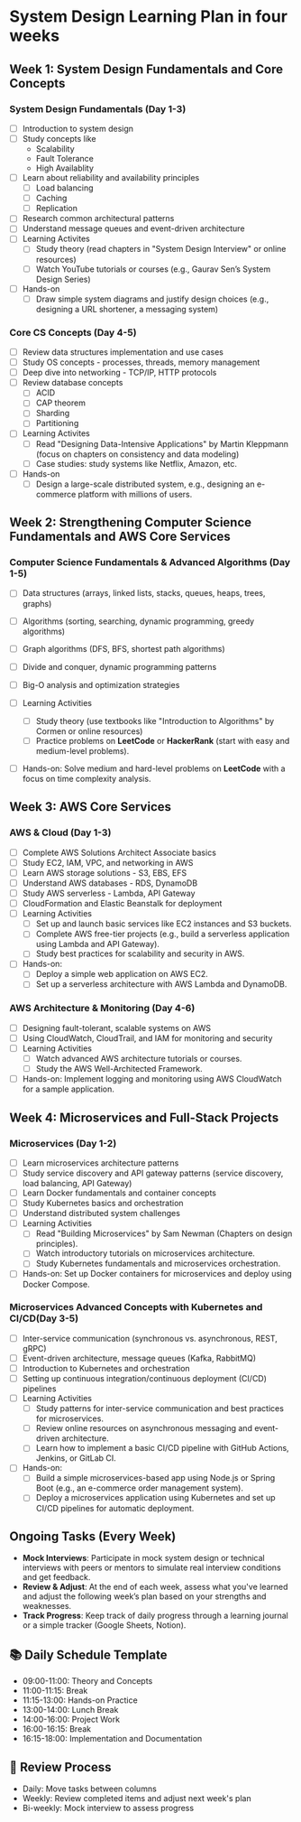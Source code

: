 # System Design Learning Plan in four weeks

## Week 1: System Design Fundamentals and Core Concepts

### System Design Fundamentals (Day 1-3)
- [ ] Introduction to system design
- [ ] Study concepts like 
     - Scalability
     - Fault Tolerance
     - High Availablity
- [ ] Learn about reliability and availability principles
     - [ ] Load balancing
     - [ ] Caching
     - [ ] Replication
- [ ] Research common architectural patterns
- [ ] Understand message queues and event-driven architecture
- [ ] Learning Activites
    - [ ] Study theory (read chapters in "System Design Interview" or online resources)
     - [ ] Watch YouTube tutorials or courses (e.g., Gaurav Sen’s System Design Series)
- [ ] Hands-on
     - [ ] Draw simple system diagrams and justify design choices (e.g., designing a URL shortener, a messaging system)

### Core CS Concepts (Day 4-5)
- [ ] Review data structures implementation and use cases
- [ ] Study OS concepts - processes, threads, memory management
- [ ] Deep dive into networking - TCP/IP, HTTP protocols
- [ ] Review database concepts 
     - [ ] ACID
     - [ ] CAP theorem
     - [ ] Sharding
     - [ ] Partitioning
- [ ] Learning Activites
     -  [ ] Read "Designing Data-Intensive Applications" by Martin Kleppmann (focus on chapters on consistency and data modeling)
     -  [ ] Case studies: study systems like Netflix, Amazon, etc.
- [ ] Hands-on
     - [ ] Design a large-scale distributed system, e.g., designing an e-commerce platform with millions of users.

## Week 2: Strengthening Computer Science Fundamentals and AWS Core Services

### Computer Science Fundamentals & Advanced Algorithms  (Day 1-5)
- [ ] Data structures (arrays, linked lists, stacks, queues, heaps, trees, graphs)
- [ ] Algorithms (sorting, searching, dynamic programming, greedy algorithms)
- [ ] Graph algorithms (DFS, BFS, shortest path algorithms)
- [ ] Divide and conquer, dynamic programming patterns
- [ ] Big-O analysis and optimization strategies
- [ ] Learning Activities
     - [ ] Study theory (use textbooks like "Introduction to Algorithms" by Cormen or online resources)
     - [ ] Practice problems on **LeetCode** or **HackerRank** (start with easy and medium-level problems).
- [ ] Hands-on: Solve medium and hard-level problems on **LeetCode** with a focus on time complexity analysis.


## Week 3: AWS Core Services

### AWS & Cloud  (Day 1-3)
- [ ] Complete AWS Solutions Architect Associate basics
- [ ] Study EC2, IAM, VPC, and networking in AWS
- [ ] Learn AWS storage solutions - S3, EBS, EFS
- [ ] Understand AWS databases - RDS, DynamoDB
- [ ] Study AWS serverless - Lambda, API Gateway
- [ ] CloudFormation and Elastic Beanstalk for deployment
- [ ] Learning Activities
     - [ ] Set up and launch basic services like EC2 instances and S3 buckets.
     - [ ] Complete AWS free-tier projects (e.g., build a serverless application using Lambda and API Gateway).
     - [ ] Study best practices for scalability and security in AWS.
- [ ] Hands-on:
     - [ ] Deploy a simple web application on AWS EC2.
     - [ ] Set up a serverless architecture with AWS Lambda and DynamoDB.

### AWS Architecture & Monitoring (Day 4-6)
- [ ] Designing fault-tolerant, scalable systems on AWS
- [ ] Using CloudWatch, CloudTrail, and IAM for monitoring and security
- [ ] Learning Activities
     - [ ] Watch advanced AWS architecture tutorials or courses.
     - [ ] Study the AWS Well-Architected Framework.
- [ ] Hands-on: Implement logging and monitoring using AWS CloudWatch for a sample application.

## Week 4: Microservices and Full-Stack Projects

### Microservices  (Day 1-2)
- [ ] Learn microservices architecture patterns
- [ ] Study service discovery and API gateway patterns (service discovery, load balancing, API Gateway) 
- [ ] Learn Docker fundamentals and container concepts
- [ ] Study Kubernetes basics and orchestration
- [ ] Understand distributed system challenges
- [ ] Learning Activities
    - [ ] Read "Building Microservices" by Sam Newman (Chapters on design principles).
     - [ ] Watch introductory tutorials on microservices architecture.
     - [ ] Study Kubernetes fundamentals and microservices orchestration.
- [ ] Hands-on: Set up Docker containers for microservices and deploy using Docker Compose.

### Microservices Advanced Concepts with Kubernetes and CI/CD(Day 3-5)
- [ ] Inter-service communication (synchronous vs. asynchronous, REST, gRPC)
- [ ] Event-driven architecture, message queues (Kafka, RabbitMQ)
- [ ] Introduction to Kubernetes and orchestration
- [ ] Setting up continuous integration/continuous deployment (CI/CD) pipelines
- [ ] Learning Activities
     - [ ] Study patterns for inter-service communication and best practices for microservices.
     - [ ] Review online resources on asynchronous messaging and event-driven architecture.
     - [ ] Learn how to implement a basic CI/CD pipeline with GitHub Actions, Jenkins, or GitLab CI.
- [ ] Hands-on: 
     - [ ] Build a simple microservices-based app using Node.js or Spring Boot (e.g., an e-commerce order management system).
    - [ ] Deploy a microservices application using Kubernetes and set up CI/CD pipelines for automatic deployment.

## **Ongoing Tasks (Every Week)**
- **Mock Interviews**: Participate in mock system design or technical interviews with peers or mentors to simulate real interview conditions and get feedback.
- **Review & Adjust**: At the end of each week, assess what you've learned and adjust the following week’s plan based on your strengths and weaknesses.
- **Track Progress**: Keep track of daily progress through a learning journal or a simple tracker (Google Sheets, Notion).

## 📚 Daily Schedule Template
- 09:00-11:00: Theory and Concepts
- 11:00-11:15: Break
- 11:15-13:00: Hands-on Practice
- 13:00-14:00: Lunch Break
- 14:00-16:00: Project Work
- 16:00-16:15: Break
- 16:15-18:00: Implementation and Documentation

## 🔄 Review Process
- Daily: Move tasks between columns
- Weekly: Review completed items and adjust next week's plan
- Bi-weekly: Mock interview to assess progress